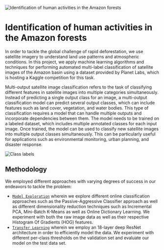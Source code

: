 ![Identification of human activities in the Amazon forests](https://raw.githubusercontent.com/planetlabs/planet-amazon-deforestation/master/img/chipdesc.jpg)


# Identification of human activities in the Amazon forests

In order to tackle the global challenge of rapid deforestation, we use satellite imagery to understand land use patterns and atmospheric conditions. In this project, we apply machine learning algorithms and techniques for performing automated multi-label classification of satellite images of the Amazon basin using a dataset provided by Planet Labs, which is hosting a Kaggle competition for this task.

Multi-output satellite image classification refers to the task of classifying different features in satellite images into multiple categories simultaneously. Instead of predicting a single output class for an image, a multi-output classification model can predict several output classes, which can include features such as land cover, vegetation, and water bodies. This type of classification requires a model that can handle multiple outputs and incorporate dependencies between them. The model needs to be trained on a labeled dataset, which includes multiple annotated classes for each input image. Once trained, the model can be used to classify new satellite images into multiple output classes simultaneously. This can be particularly useful for applications such as environmental monitoring, urban planning, and disaster response.

![Class labels](https://raw.githubusercontent.com/planetlabs/planet-amazon-deforestation/master/img/chips.jpg)

## Methodology

We employed different approaches with varying degrees of success in our endeavors to tackle the problem:

- [`Model Exploration`](https://github.com/AristiPap/Amazon_Rainforest/blob/main/Model%20Exploration.ipynb) wherein we explore different online classification approaches such as the Passive-Aggressive Classifier approach as well as different dimensionality reduction techniques such as Incremental PCA, Mini-Batch K-Means as well as Online Dictionary Learning. We experiment with both the raw image data as well as their respective Histogram Of Gradients (HOG) features.
- [`Transfer Learning`](https://github.com/AristiPap/Amazon_Rainforest/blob/main/Transfer%20Learning.ipynb) wherein we employ an 18-layer deep ResNet architecture in order to efficiently model the data. We experiment with different per-class thresholds on the validation set and evaluate our model on the test data set.